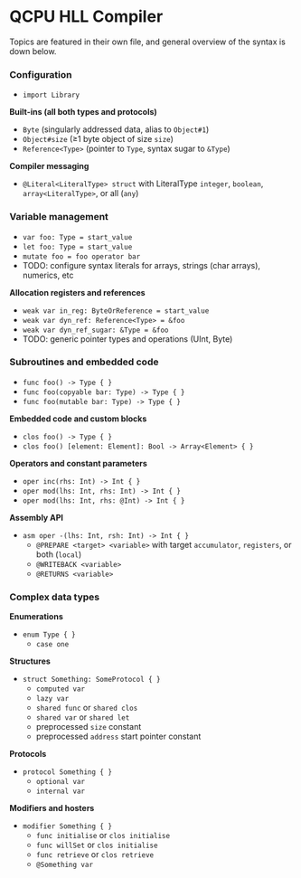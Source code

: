 #  QCPU HLL Compiler

Topics are featured in their own file, and general overview of the syntax is down below.

### Configuration

* `import Library`

**Built-ins (all both types and protocols)**
* `Byte` (singularly addressed data, alias to `Object#1`)
* `Object#size` (≥1 byte object of size `size`)
* `Reference<Type>` (pointer to `Type`, syntax sugar to `&Type`)

**Compiler messaging**
* `@Literal<LiteralType> struct` with LiteralType `integer`, `boolean`, `array<LiteralType>`, or all (`any`)

### Variable management

* `var foo: Type = start_value`
* `let foo: Type = start_value`
* `mutate foo = foo operator bar`
* TODO: configure syntax literals for arrays, strings (char arrays), numerics, etc

**Allocation registers and references**
* `weak var in_reg: ByteOrReference = start_value`
* `weak var dyn_ref: Reference<Type> = &foo`
* `weak var dyn_ref_sugar: &Type = &foo`
* TODO: generic pointer types and operations (UInt, Byte)

### Subroutines and embedded code

* `func foo() -> Type { }`
* `func foo(copyable bar: Type) -> Type { }`
* `func foo(mutable bar: Type) -> Type { }`

**Embedded code and custom blocks**
* `clos foo() -> Type { }`
* `clos foo() [element: Element]: Bool -> Array<Element> { }`

**Operators and constant parameters**
* `oper inc(rhs: Int) -> Int { }`
* `oper mod(lhs: Int, rhs: Int) -> Int { }`
* `oper mod(lhs: Int, rhs: @Int) -> Int { }`

**Assembly API**
* `asm oper -(lhs: Int, rsh: Int) -> Int { }`
    - `@PREPARE <target> <variable>` with target `accumulator`, `registers`, or both (`local`)
    - `@WRITEBACK <variable>`
    - `@RETURNS <variable>`

### Complex data types

**Enumerations**
* `enum Type { }`
    - `case one`

**Structures**
* `struct Something: SomeProtocol { }`
    - `computed var`
    - `lazy var`
    - `shared func` or `shared clos`
    - `shared var` or `shared let`
    - preprocessed `size` constant
    - preprocessed `address` start pointer constant

**Protocols**
* `protocol Something { }`
    - `optional var`
    - `internal var`

**Modifiers and hosters**
* `modifier Something { }`
    - `func initialise` or `clos initialise`
    - `func willSet` or `clos initialise`
    - `func retrieve` or `clos retrieve`
    - `@Something var`
